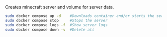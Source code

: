 Creates minecraft server and volume for server data.

```bash
sudo docker compose up -d    #Downloads container and/or starts the server
sudo docker compose stop     #Stops the server
sudo docker compose logs -f  #Show server logs
sudo docker compose down -v  #Delete all
```
